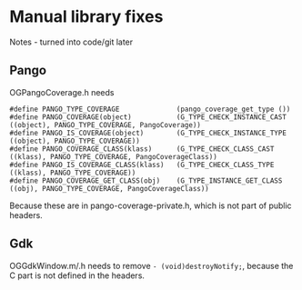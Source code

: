 # Manual library fixes

Notes - turned into code/git later

## Pango

OGPangoCoverage.h needs

```
#define PANGO_TYPE_COVERAGE              (pango_coverage_get_type ())
#define PANGO_COVERAGE(object)           (G_TYPE_CHECK_INSTANCE_CAST ((object), PANGO_TYPE_COVERAGE, PangoCoverage))
#define PANGO_IS_COVERAGE(object)        (G_TYPE_CHECK_INSTANCE_TYPE ((object), PANGO_TYPE_COVERAGE))
#define PANGO_COVERAGE_CLASS(klass)      (G_TYPE_CHECK_CLASS_CAST ((klass), PANGO_TYPE_COVERAGE, PangoCoverageClass))
#define PANGO_IS_COVERAGE_CLASS(klass)   (G_TYPE_CHECK_CLASS_TYPE ((klass), PANGO_TYPE_COVERAGE))
#define PANGO_COVERAGE_GET_CLASS(obj)    (G_TYPE_INSTANCE_GET_CLASS ((obj), PANGO_TYPE_COVERAGE, PangoCoverageClass))
```

Because these are in pango-coverage-private.h, which is not part of public headers.


## Gdk

OGGdkWindow.m/.h needs to remove `- (void)destroyNotify;`, because the C part is not defined in the headers.